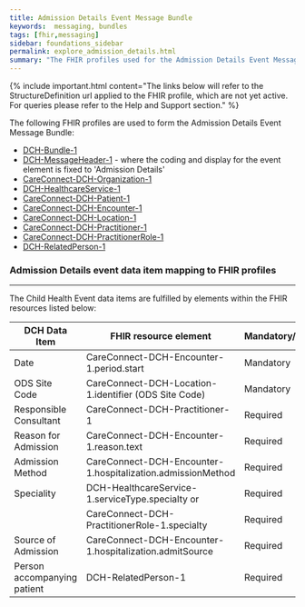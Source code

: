 ```yaml
---
title: Admission Details Event Message Bundle
keywords:  messaging, bundles
tags: [fhir,messaging]
sidebar: foundations_sidebar
permalink: explore_admission_details.html
summary: "The FHIR profiles used for the Admission Details Event Message Bundle"
---
```


{% include important.html content="The links below will refer to the StructureDefinition url applied to the FHIR profile, which are not yet active. For queries please refer to the Help and Support section." %} 

The following FHIR profiles are used to form the Admission Details Event Message Bundle:

- [DCH-Bundle-1](https://fhir.nhs.uk/STU3/StructureDefinition/DCH-Bundle-1)
- [DCH-MessageHeader-1](https://fhir.nhs.uk/STU3/StructureDefinition/DCH-MessageHeader-1) - where the coding and display for the event element is fixed to 'Admission Details'
- [CareConnect-DCH-Organization-1](https://fhir.nhs.uk/STU3/StructureDefinition/CareConnect-DCH-Organization-1)
- [DCH-HealthcareService-1](https://fhir.nhs.uk/STU3/StructureDefinition/DCH-HealthcareService-1)
- [CareConnect-DCH-Patient-1](https://fhir.nhs.uk/STU3/StructureDefinition/CareConnect-DCH-Patient-1)
- [CareConnect-DCH-Encounter-1](https://fhir.nhs.uk/STU3/StructureDefinition/CareConnect-DCH-Encounter-1)
- [CareConnect-DCH-Location-1](https://fhir.nhs.uk/STU3/StructureDefinition/CareConnect-DCH-Location-1)
- [CareConnect-DCH-Practitioner-1](https://fhir.nhs.uk/STU3/StructureDefinition/CareConnect-DCH-Practitioner-1)
- [CareConnect-DCH-PractitionerRole-1](https://fhir.nhs.uk/STU3/StructureDefinition/CareConnect-DCH-PractitionerRole-1)
- [DCH-RelatedPerson-1](https://fhir.nhs.uk/STU3/StructureDefinition/DCH-RelatedPerson-1) 


### Admission Details event data item mapping to FHIR profiles ###
----------
The Child Health Event data items are fulfilled by elements within the FHIR resources listed below:

| DCH Data Item               | FHIR resource element                                   | Mandatory/Required/Optional |
|-----------------------------|---------------------------------------------------------|-----------------------------|
| Date                        | CareConnect-DCH-Encounter-1.period.start                | Mandatory                   |
| ODS Site Code               | CareConnect-DCH-Location-1.identifier (ODS Site Code)   | Mandatory                   |
| Responsible Consultant      | CareConnect-DCH-Practitioner-1                          | Required                    |
| Reason for Admission        | CareConnect-DCH-Encounter-1.reason.text                      | Required                    |
| Admission Method            | CareConnect-DCH-Encounter-1.hospitalization.admissionMethod | Required                    |
| Speciality                  | DCH-HealthcareService-1.serviceType.specialty or          | Required                    |
|      						  | CareConnect-DCH-PractitionerRole-1.specialty         | Required                    |
| Source of Admission         | CareConnect-DCH-Encounter-1.hospitalization.admitSource        | Required                    |
| Person accompanying patient | DCH-RelatedPerson-1                                     | Required                    |



